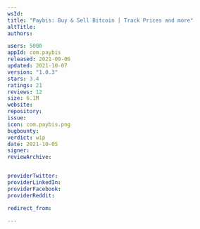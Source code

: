 ```yaml
---
wsId: 
title: "Paybis: Buy & Sell Bitcoin | Track Prices and more"
altTitle: 
authors:

users: 5000
appId: com.paybis
released: 2021-09-06
updated: 2021-10-07
version: "1.0.3"
stars: 3.4
ratings: 21
reviews: 12
size: 6.1M
website: 
repository: 
issue: 
icon: com.paybis.png
bugbounty: 
verdict: wip
date: 2021-10-05
signer: 
reviewArchive:


providerTwitter: 
providerLinkedIn: 
providerFacebook: 
providerReddit: 

redirect_from:

---
```



